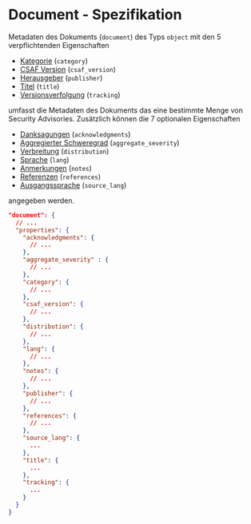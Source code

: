 # Document - Spezifikation

Metadaten des Dokuments (`document`) des Typs `object` mit den 5 verpflichtenden
Eigenschaften

* [Kategorie](document/category-spec.de.md) (`category`)
* [CSAF Version](document/csaf_version-spec.de.md) (`csaf_version`)
* [Herausgeber](document/publisher-spec.de.md) (`publisher`)
* [Titel](document/title-spec.de.md) (`title`)
* [Versionsverfolgung](document/tracking-spec.de.md) (`tracking`)

umfasst die Metadaten des Dokuments das eine bestimmte Menge von Security
Advisories. Zusätzlich können die 7 optionalen Eigenschaften

* [Danksagungen](document/acknowledgments-spec.de.md) (`acknowledgments`)
* [Aggregierter Schweregrad](document/aggregate_severity-spec.de.md) (`aggregate_severity`)
* [Verbreitung](document/distribution-spec.de.md) (`distribution`)
* [Sprache](document/lang-spec.de.md) (`lang`)
* [Anmerkungen](document/notes-spec.de.md) (`notes`)
* [Referenzen](document/references-spec.de.md) (`references`)
* [Ausgangssprache](document/source_lang-spec.de.md) (`source_lang`)

angegeben werden.

```json
"document": {
  // ...
  "properties": {
    "acknowledgments": {
      // ...
    },
    "aggregate_severity" : {
      // ...
    },
    "category": {
      // ...
    },
    "csaf_version": {
      // ...
    },
    "distribution": {
      // ...
    },
    "lang": {
      // ...
    },
    "notes": {
      // ...
    },
    "publisher": {
      // ...
    },
    "references": {
      // ...
    },
    "source_lang": {
      ...
    },
    "title": {
      ...
    },
    "tracking": {
      ...
    }
  }
}
```
